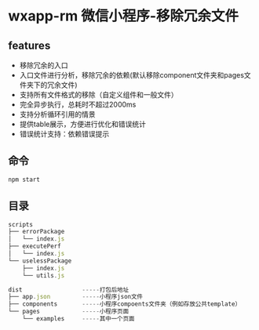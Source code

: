 # wxapp-rm 微信小程序-移除冗余文件

## features

- 移除冗余的入口
- 入口文件进行分析，移除冗余的依赖(默认移除component文件夹和pages文件夹下的冗余文件)
- 支持所有文件格式的移除（自定义组件和一般文件）
- 完全异步执行，总耗时不超过2000ms
- 支持分析循环引用的情景
- 提供table展示，方便进行优化和错误统计
- 错误统计支持：依赖错误提示

## 命令

```js
npm start
```

## 目录

```js
scripts
├── errorPackage
│   └── index.js
├── executePerf
│   └── index.js
└── uselessPackage
    ├── index.js
    └── utils.js

dist                 -----打包后地址
├── app.json         -----小程序json文件
├── components       -----小程序compoents文件夹（例如存放公共template）
└── pages            -----小程序页面
    └── examples     -----其中一个页面
```